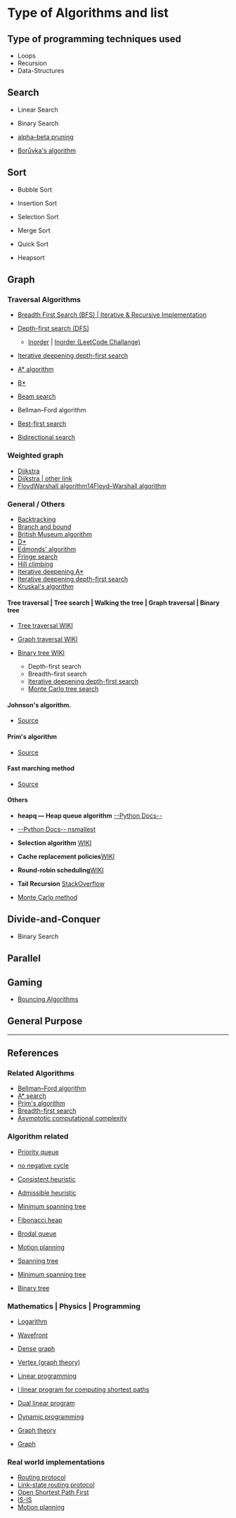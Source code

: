 Type of Algorithms and list 
==================


Type of programming  techniques used
-----------------------------------

* Loops
* Recursion 
* Data-Structures 



Search 
------

* Linear Search
* Binary Search

* [alpha–beta pruning](https://en.wikipedia.org/w/index.php?title=Alpha%E2%80%93beta_pruning)
* [Borůvka's algorithm](https://en.wikipedia.org/w/index.php?title=Bor%C5%AFvka%27s_algorithm)



Sort
----


* Bubble Sort
* Insertion Sort
* Selection Sort
* Merge Sort
* Quick Sort


* Heapsort


Graph
-----

### Traversal Algorithms

* [Breadth First Search (BFS) | Iterative & Recursive Implementation](https://www.techiedelight.com/breadth-first-search/)
* [Depth-first search (DFS)](https://en.wikipedia.org/w/index.php?title=Depth-first_search)
  * [Inorder](https://en.wikipedia.org/wiki/Tree_traversal#In-order_implementation) | [Inorder (LeetCode Challange)](https://leetcode.com/problems/binary-tree-inorder-traversal/description/)

* [Iterative deepening depth-first search](https://en.wikipedia.org/wiki/Iterative_deepening_depth-first_search)


* [A* algorithm](https://en.wikipedia.org/w/index.php?title=A%2A_search_algorithm)
* [B*](https://en.wikipedia.org/w/index.php?title=B%2A)
* [Beam search](https://en.wikipedia.org/w/index.php?title=Beam_search)
* Bellman–Ford algorithm
* [Best-first search](https://en.wikipedia.org/w/index.php?title=Best-first_search)
* [Bidirectional search](https://en.wikipedia.org/w/index.php?title=Bidirectional_search)


###  Weighted graph

*  [Dijkstra](https://github.com/Koubae/Algorithm-Complete-Guide/tree/master/Graph-Algorithms/Dijkstra)
*  [Dijkstra | other link]((http://www.cse.unt.edu/~tarau/teaching/AnAlgo/Dijkstra%27s%20algorithm.pdf#%5B%7B%22num%22%3A44%2C%22gen%22%3A0%7D%2C%7B%22name%22%3A%22XYZ%22%7D%2C313.8889%2C787.6635%2C0%5D))
* [FloydWarshall algorithm14Floyd–Warshall algorithm](https://en.wikipedia.org/wiki/Floyd%E2%80%93Warshall_algorithm)

### General / Others

* [Backtracking](https://en.wikipedia.org/w/index.php?title=Backtracking)
* [Branch and bound](https://en.wikipedia.org/w/index.php?title=Branch_and_bound)
* [British Museum algorithm](https://en.wikipedia.org/w/index.php?title=British_Museum_algorithm)
* [D*](https://en.wikipedia.org/w/index.php?title=D%2A)
* [Edmonds' algorithm](https://en.wikipedia.org/w/index.php?title=Edmonds%27_algorithm)
* [Fringe search](https://en.wikipedia.org/w/index.php?title=Fringe_search)
* [Hill climbing](https://en.wikipedia.org/w/index.php?title=Hill_climbing)
* [Iterative deepening A*](https://en.wikipedia.org/wiki/Iterative_deepening_A*)
* [Iterative deepening depth-first search](https://en.wikipedia.org/w/index.php?title=Iterative_deepening_depth-first_search)
* [Kruskal's algorithm](https://en.wikipedia.org/w/index.php?title=Kruskal%27s_algorithm)

#### Tree traversal | Tree search | Walking the tree | Graph traversal | Binary tree

- [Tree traversal WIKI](https://en.wikipedia.org/wiki/Tree_traversal)
- [Graph traversal WIKI](https://en.wikipedia.org/wiki/Graph_traversal)
- [Binary tree WIKI](https://en.wikipedia.org/wiki/Binary_tree)

  * Depth-first search
  * Breadth-first search
  * [Iterative deepening depth-first search](https://en.wikipedia.org/wiki/Iterative_deepening_depth-first_search)
  * [Monte Carlo tree search](https://en.wikipedia.org/wiki/Monte_Carlo_tree_search)


#### Johnson's algorithm.

- [Source](https://en.wikipedia.org/wiki/Johnson%27s_algorithm)


#### Prim's algorithm

- [Source](https://en.wikipedia.org/wiki/Prim%27s_algorithm)


#### Fast marching method 

- [Source](https://en.wikipedia.org/wiki/Fast_marching_method)

#### Others

- **heapq — Heap queue algorithm** [--Python Docs--](https://docs.python.org/3/library/heapq.html)
- [--Python Docs-- nsmallest](https://docs.python.org/3/library/heapq.html#heapq.nsmallest)


- **Selection algorithm** [WIKI](https://en.wikipedia.org/wiki/Selection_algorithm)

- **Cache replacement policies**[WIKI](https://en.wikipedia.org/wiki/Cache_replacement_policies#Least_recently_used_(LRU))

- **Round-robin scheduling**[WIKI](https://en.wikipedia.org/wiki/Round-robin_scheduling)

- **Tail Recursion** [StackOverflow](https://stackoverflow.com/questions/33923/what-is-tail-recursion)

- [Monte Carlo method](https://en.wikipedia.org/wiki/Monte_Carlo_tree_search)



Divide-and-Conquer
------------------

* Binary Search

Parallel
--------

Gaming 
------

* [Bouncing Algorithms](src/Gaming/bouncing_algorithm.py)


General Purpose
---------------


-----------------------------------------------------------------------------------------------------

References
----------


### Related Algorithms


- [Bellman–Ford algorithm](http://www.cse.unt.edu/~tarau/teaching/AnAlgo/Dijkstra%27s%20algorithm.pdf#%5B%7B%22num%22%3A31%2C%22gen%22%3A0%7D%2C%7B%22name%22%3A%22XYZ%22%7D%2C297.9829%2C787.6635%2C0%5D)
- [A* search](https://en.wikipedia.org/wiki/A*_search_algorithm)
- [Prim's algorithm](https://en.wikipedia.org/w/index.php?title=Prim%27s_algorithm)
- [Breadth-first search](https://en.wikipedia.org/w/index.php?title=Breadth-first_search)
- [Asymptotic computational complexity](https://en.wikipedia.org/w/index.php?title=Asymptotic_computational_complexity)

### Algorithm related

- [Priority queue](https://en.wikipedia.org/wiki/Priority_queue)
- [no negative cycle](https://en.wikipedia.org/wiki/Shortest_path_problem#Related_problems)
- [Consistent heuristic](https://en.wikipedia.org/w/index.php?title=Consistent_heuristic)
- [Admissible heuristic](https://en.wikipedia.org/w/index.php?title=Admissible_heuristic)
- [Minimum spanning tree](https://en.wikipedia.org/w/index.php?title=Minimum_spanning_tree)
- [Fibonacci heap](https://en.wikipedia.org/wiki/Fibonacci_heap)

- [Brodal queue](https://en.wikipedia.org/wiki/Brodal_queue)
- [Motion planning](https://en.wikipedia.org/wiki/Motion_planning)
- [Spanning tree](https://en.wikipedia.org/wiki/Spanning_tree)
- [Minimum spanning tree](https://en.wikipedia.org/wiki/Minimum_spanning_tree)
- [Binary tree](https://en.wikipedia.org/wiki/Binary_tree)

### Mathematics | Physics | Programming  

- [Logarithm](https://en.wikipedia.org/wiki/Logarithm)
- [Wavefront](https://en.wikipedia.org/w/index.php?title=Wavefront)
- [Dense graph](https://en.wikipedia.org/wiki/Dense_graph)
- [Vertex (graph theory)](https://en.wikipedia.org/w/index.php?title=Vertex_%28graph_theory%29)

- [Linear programming](https://en.wikipedia.org/w/index.php?title=Linear_programming)
- [l linear program for computing shortest  paths](https://en.wikipedia.org/wiki/Shortest_path_problem#Linear_programming_formulation)
- [Dual linear program](https://en.wikipedia.org/w/index.php?title=Dual_linear_program)
- [Dynamic programming](https://en.wikipedia.org/w/index.php?title=Dynamic_programming)
- [Graph theory](https://en.wikipedia.org/wiki/Graph_theory)
- [Graph](https://en.wikipedia.org/wiki/Graph_(discrete_mathematics)#Undirected_graph)

### Real world implementations

- [Routing protocol](https://en.wikipedia.org/w/index.php?title=Routing_protocol)
- [Link-state routing protocol](https://en.wikipedia.org/w/index.php?title=Link-state_routing_protocol)
- [Open Shortest Path First](https://en.wikipedia.org/wiki/Open_Shortest_Path_First)
- [IS-IS](https://en.wikipedia.org/w/index.php?title=IS-IS)
- [Motion planning](https://en.wikipedia.org/w/index.php?title=Motion_planning)

